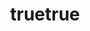 ---
layout: index

web-title:
  - lang: "en"
    content: "Tools"
  - lang: "zh"
    content: "工具"
title:
  - lang: "en"
    content: "Amused Tools"
  - lang: "zh"
    content: "娱乐工具"
greeting:
  - lang: "en"
    content: "Dive into the ocean of creativity and fish for fun"
  - lang: "zh"
    content: "在创意的海洋里愉快地摸鱼。"

active-tab: "tools"
lang-enabled: true

catalogs:
  - id: "typography"
    title:
      - lang: "en"
        content: "Typography"
      - lang: "zh"
        content: "文字"
    items: 
      - id: "freewords"
        title:
          - lang: "en"
            content: "Text Arranger"
          - lang: "zh"
            content: "划线排版"
        intro:
          - lang: "en"
            content: "Input text and draw lines to arrange them."
          - lang: "zh"
            content: "适用于微博、微信等社交平台的划线排版工具。"
        src: "/tools/freewords.html"
        imageSrc: "/tools/images/freewords.png"

      - id: "zhs2t"
        title:
          - lang: "en"
            content: "Chinese Simplified to Traditional"
          - lang: "zh"
            content: "舍简从繁"
        intro:
          - lang: "en"
            content: "Transfer Chinese simplified characters to traditional characters."
          - lang: "zh"
            content: "简体转繁体工具。为一对多的简化字提供转换选项。"
        src: "/tools/zhs2t.html"
        imageSrc: "/tools/images/zhs2t.png"

      - id: "colorfultext"
        title:
          - lang: "en"
            content: "Colorful Text"
          - lang: "zh"
            content: "动态文字渐变"
        intro:
          - lang: "en"
            content: "Set gradient colors on text dynamically."
          - lang: "zh"
            content: "为文字设置渐变色并自动根据内容和排版变化而动态调整。"
        src: "/tools/colorfultext/demo.html"
        imageSrc: "/tools/colorfultext/colorfultext.png"

  - id: "widget"
    title:
      - lang: "en"
        content: "Widget"
      - lang: "zh"
        content: "组件"
    items:
      - id: "novelfilter"
        title:
          - lang: "en"
            content: "Novel Filter"
          - lang: "zh"
            content: "异世界轻小说筛选器"
        intro:
          - lang: "en"
            content: "A demo of filter widget."
          - lang: "zh"
            content: "筛选组件展示。"
        src: "/tools/novelfilter.html"
        imageSrc: "/tools/images/novelfilter.png"

      - id: "digitalnumber"
        title:
          - lang: "en"
            content: "Digital Numbers"
          - lang: "zh"
            content: "液晶数字样式"
        intro:
          - lang: "en"
            content: "Convert numbers to digital style using pure css and js."
          - lang: "zh"
            content: "纯 css + js 实现将数字转换为液晶数字样式。"
        src: "/tools/digitalnumber/demo.html"
        imageSrc: "/tools/digitalnumber/digitalnumber.png"

      - id: "venndiagram"
        title:
          - lang: "en"
            content: "Venn Diagram"
          - lang: "zh"
            content: "制作交集图"
        intro:
          - lang: "en"
            content: "Make three-circle Venn diagram with adjustable font size and color."
          - lang: "zh"
            content: "制作三个圆形组成的交集图。可调整字号、颜色等。"
        src: "/tools/venn/venn.html"
        imageSrc: "/tools/venn/venn.png"

---